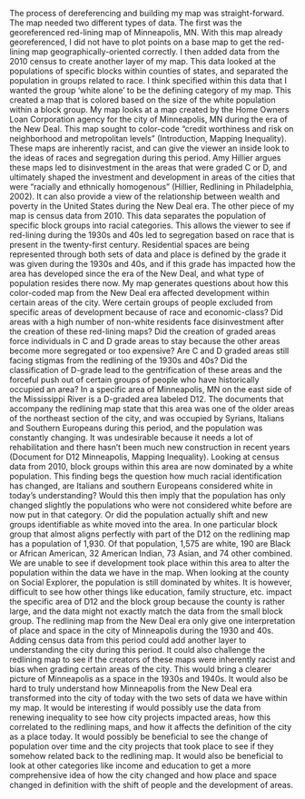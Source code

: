 The process of dereferencing and building my map was straight-forward. The map needed two different types of data. The first was the georeferenced red-lining map of Minneapolis, MN. With this map already georeferenced, I did not have to plot points on a base map to get the red-lining map geographically-oriented correctly. I then added data from the 2010 census to create another layer of my map. This data looked at the populations of specific blocks within counties of states, and separated the population in groups related to race. I think specified within this data that I wanted the group ‘white alone’ to be the defining category of my map. This created a map that is colored based on the size of the white population within a block group. 
	My map looks at a map created by the Home Owners Loan Corporation agency for the city of Minneapolis, MN during the era of the New Deal. This map sought to color-code “credit worthiness and risk on neighborhood and metropolitan levels” (Introduction, Mapping Inequality). These maps are inherently racist, and can give the viewer an inside look to the ideas of races and segregation during this period. Amy Hillier argues these maps led to disinvestment in the areas that were graded C or D, and ultimately shaped the investment and development in areas of the cities that were “racially and ethnically homogenous” (Hillier, Redlining in Philadelphia, 2002).   It can also provide a view of the relationship between wealth and poverty in the United States during the New Deal era. The other piece of my map is census data from 2010. This data separates the population of specific block groups into racial categories. This allows the viewer to see if red-lining during the 1930s and 40s led to segregation based on race that is present in the twenty-first century. Residential spaces are being represented through both sets of data and place is defined by the grade it was given during the 1930s and 40s, and if this grade has impacted how the area has developed since the era of the New Deal, and what type of population resides there now. 
	My map generates questions about how this color-coded map from the New Deal era affected development within certain areas of the city. Were certain groups of people excluded from specific areas of development because of race and economic-class? Did areas with a high number of non-white residents face disinvestment after the creation of these red-lining maps? Did the creation of graded areas force individuals in C and D grade areas to stay because the other areas become more segregated or too expensive? Are C and D graded areas still facing stigmas from the redlining of the 1930s and 40s? Did the classification of D-grade lead to the gentrification of these areas and the forceful push out of certain groups of people who have historically occupied an area? 
	In a specific area of Minneapolis, MN on the east side of the Mississippi River is a D-graded area labeled D12. The documents that accompany the redlining map state that this area was one of the older areas of the northeast section of the city, and was occupied by Syrians, Italians and Southern Europeans during this period, and the population was constantly changing. It was undesirable because it needs a lot of rehabilitation and there hasn’t been much new construction in recent years (Document for D12 Minneapolis, Mapping Inequality). Looking at census data from 2010, block groups within this area are now dominated by a white population. This finding begs the question how much racial identification has changed, are Italians and southern Europeans considered white in today’s understanding? Would this then imply that the population has only changed slightly the populations who were not considered white before are now put in that category. Or did the population actually shift and new groups identifiable as white moved into the area. In one particular block group that almost aligns perfectly with part of the D12 on the redlining map has a population of 1,930. Of that population, 1,575 are white, 190 are Black or African American, 32 American Indian, 73 Asian, and 74 other combined. We are unable to see if development took place within this area to alter the population within the data we have in the map. When looking at the county on Social Explorer, the population is still dominated by whites. It is however, difficult to see how other things like education, family structure, etc. impact the specific area of D12 and the block group because the county is rather large, and the data might not exactly match the data from the small block group. 
	The redlining map from the New Deal era only give one interpretation of place and space in the city of Minneapolis during the 1930 and 40s. Adding census data from this period could add another layer to understanding the city during this period. It could also challenge the redlining map to see if the creators of these maps were inherently racist and bias when grading certain areas of the city. This would bring a clearer picture of Minneapolis as a space in the 1930s and 1940s. It would also be hard to truly understand how Minneapolis from the New Deal era transformed into the city of today with the two sets of data we have within my map. It would be interesting if would possibly use the data from renewing inequality to see how city projects impacted areas, how this correlated to the redlining maps, and how it affects the definition of the city as a place today. It would possibly be beneficial to see the change of population over time and the city projects that took place to see if they somehow related back to the redlining map. It would also be beneficial to look at other categories like income and education to get a more comprehensive idea of how the city changed and how place and space changed in definition with the shift of people and the development of areas. 



